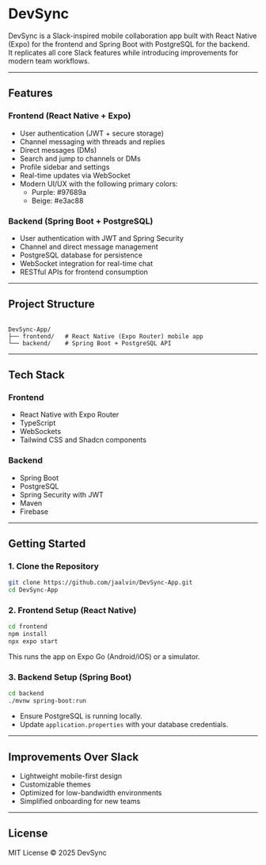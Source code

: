 # DevSync

DevSync is a Slack-inspired mobile collaboration app built with React Native (Expo) for the frontend and Spring Boot with PostgreSQL for the backend.  
It replicates all core Slack features while introducing improvements for modern team workflows.

---

## Features

### Frontend (React Native + Expo)
- User authentication (JWT + secure storage)
- Channel messaging with threads and replies
- Direct messages (DMs)
- Search and jump to channels or DMs
- Profile sidebar and settings
- Real-time updates via WebSocket
- Modern UI/UX with the following primary colors:
  - Purple: #97689a
  - Beige: #e3ac88

### Backend (Spring Boot + PostgreSQL)
- User authentication with JWT and Spring Security
- Channel and direct message management
- PostgreSQL database for persistence
- WebSocket integration for real-time chat
- RESTful APIs for frontend consumption

---

## Project Structure

```

DevSync-App/
├── frontend/   # React Native (Expo Router) mobile app
└── backend/    # Spring Boot + PostgreSQL API

````

---

## Tech Stack

### Frontend
- React Native with Expo Router
- TypeScript
- WebSockets
- Tailwind CSS and Shadcn components

### Backend
- Spring Boot
- PostgreSQL
- Spring Security with JWT
- Maven
- Firebase

---

## Getting Started

### 1. Clone the Repository
```bash
git clone https://github.com/jaalvin/DevSync-App.git
cd DevSync-App
````

### 2. Frontend Setup (React Native)

```bash
cd frontend
npm install
npx expo start
```

This runs the app on Expo Go (Android/iOS) or a simulator.

### 3. Backend Setup (Spring Boot)

```bash
cd backend
./mvnw spring-boot:run
```

* Ensure PostgreSQL is running locally.
* Update `application.properties` with your database credentials.

---

## Improvements Over Slack

* Lightweight mobile-first design
* Customizable themes
* Optimized for low-bandwidth environments
* Simplified onboarding for new teams

---

## License

MIT License © 2025 DevSync
